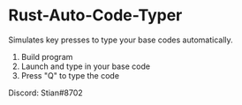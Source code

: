 # Rust-Auto-Code-Typer

Simulates key presses to type your base codes automatically.

1. Build program
2. Launch and type in your base code
3. Press "Q" to type the code


Discord: Stian#8702
